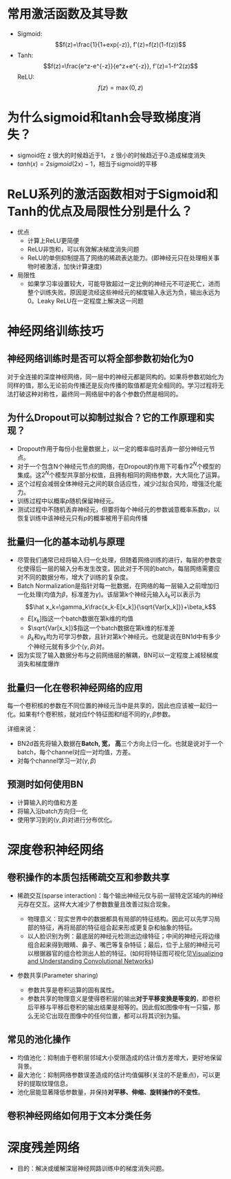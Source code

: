 # 常用激活函数及其导数
- Sigmoid:
  $$f(z)=\frac{1}{1+exp(-z)}, f'(z)=f(z)(1-f(z))$$
- Tanh:
  $$f(z)=\frac{e^z-e^{-z}}{e^z+e^{-z}}, f'(z)=1-f^2(z)$$
 ReLU:
  $$f(z)=\max(0,z)$$

# 为什么sigmoid和tanh会导致梯度消失？
- sigmoid在 z 很大的时候趋近于1， z 很小的时候趋近于0.造成梯度消失
- $tanh(x)=2sigmoid(2x)-1$，相当于sigmoid的平移

# ReLU系列的激活函数相对于Sigmoid和Tanh的优点及局限性分别是什么？
- 优点
  - 计算上ReLU更简便
  - ReLU非饱和，可以有效解决梯度消失问题
  - ReLU的单侧抑制提高了网络的稀疏表达能力。(即神经元只在处理相关事物时被激活，加快计算速度)
- 局限性
  - 如果学习率设置较大，可能导致超过一定比例的神经元不可逆死亡，进而整个训练失败。原因是流经这些神经元的梯度输入永远为负，输出永远为0。Leaky ReLU在一定程度上解决这一问题

# 神经网络训练技巧
## 神经网络训练时是否可以将全部参数初始化为0
对于全连接的深度神经网络，同一层中的神经元都是同构的。如果将参数初始化为同样的值，那么无论前向传播还是反向传播的取值都是完全相同的。学习过程将无法打破这种对称性，最终同一网络层中的各个参数仍然是相同的。

## 为什么Dropout可以抑制过拟合？它的工作原理和实现？
- Dropout作用于每份小批量数据上，以一定的概率临时丢弃一部分神经元节点。
- 对于一个包含N个神经元节点的网络，在Dropout的作用下可看作$2^N$个模型的集成。这$2^N$个模型共享部分权值，且拥有相同的网络参数，大大简化了运算。
- 这个过程会减弱全体神经元之间的联合适应性，减少过拟合风险，增强泛化能力。
- 训练过程中以概率$p$随机保留神经元。
- 测试过程中不随机丢弃神经元，但要将每个神经元的参数诚意概率系数$p$，以恢复训练中该神经元只有$p$的概率被用于前向传播

## 批量归一化的基本动机与原理
- 尽管我们通常已经将输入归一化处理，但随着网络训练的进行，每层的参数变化使得后一层的输入分布发生改变。因此对于不同的batch，每层网络需要应对不同的数据分布，增大了训练的复杂度。
- Batch Normalization是指针对每一批数据，在网络的每一层输入之前增加归一化处理(均值为$\beta$，标准差为$\gamma$)。该层第k个神经元输入$\hat x_k$可以表示为
  $$\hat x_k=\gamma_k\frac{x_k-E[x_k]}{\sqrt{Var[x_k]}}+\beta_k$$
  - $E[x_k]$指这一个batch数据在第k维的均值
  - $\sqrt{Var[x_k]}$指这一个batch数据在第k维的标准差
  - $\beta_k$和$\gamma_k$均为可学习参数，且针对第k个神经元。也就是说在BN1d中有多少个神经元就有多少个$(\gamma, \beta)$对。
- 因为实现了输入数据分布与之前网络层的解耦，BN可以一定程度上减轻梯度消失和梯度爆炸

## 批量归一化在卷积神经网络的应用
每一个卷积核的参数在不同位置的神经元当中是共享的，因此也应该被一起归一化。如果有f个卷积核，就对应f个特征图和f组不同的$\gamma,\beta$参数。

详细来说：
- BN2d首先将输入数据在**Batch, 宽， 高**三个方向上归一化。也就是说对于一个batch，每个channel对应一对均值，方差。
- 对每个channel学习一对$(\gamma,\beta)$

## 预测时如何使用BN
- 计算输入的均值和方差
- 将输入沿batch方向归一化
- 使用学习到的$(\gamma,\beta)$对进行分布优化。

# 深度卷积神经网络
## 卷积操作的本质包括稀疏交互和参数共享
- 稀疏交互(sparse interaction)：每个输出神经元仅与前一层特定区域内的神经元存在交互。这样大大减少了参数数量且改善过拟合现象。
  - 物理意义：现实世界中的数据都具有局部的特征结构。因此可以先学习局部的特征，再将局部的特征组合起来形成更复杂和抽象的特征。
  - 以人脸识别为例：最底层的神经元检测出边缘特征；中间的神经元将边缘组合起来得到眼睛、鼻子、嘴巴等复杂特征；最后，位于上层的神经元可以根据器官的组合检测出人脸的特征。(如何将特征图可视化见[Visualizing and Understanding Convolutional Networks](https://zhuanlan.zhihu.com/p/36348924))

- 参数共享(Parameter sharing)
  - 参数共享是卷积运算的固有属性。
  - 参数共享的物理意义是使得卷积层的输出**对于平移变换是等变的**，即卷积后平移与平移后卷积的输出结果是相等的。因此假如图像中有一只猫，那么无论它出现在图像中的任何位置，都可以将其识别为猫。

## 常见的池化操作
- 均值池化：抑制由于卷积层邻域大小受限造成的估计值方差增大，更好地保留背景。
- 最大池化：抑制网络参数误差造成的估计均值偏移(关注的不是重点)，可以更好的提取纹理信息。
- 池化层能显著降低参数量，并保持**对平移、伸缩、旋转操作的不变性**。

## 卷积神经网络如何用于文本分类任务

# 深度残差网络
- 目的：解决或缓解深层神经网路训练中的梯度消失问题。